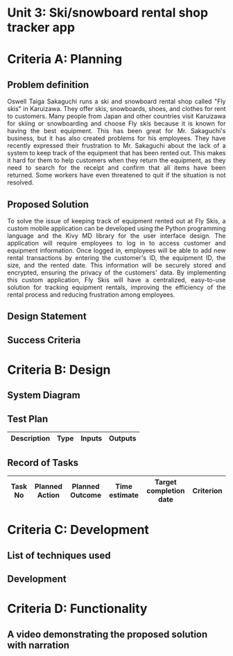 # Unit 3: Ski/snowboard rental shop tracker app

# Criteria A: Planning

## Problem definition
<p align="justify">
Oswell Taiga Sakaguchi runs a ski and snowboard rental shop called "Fly skis" in Karuizawa. They offer skis, snowboards, shoes, and clothes for rent to customers. Many people from Japan and other countries visit Karuizawa for skiing or snowboarding and choose Fly skis because it is known for having the best equipment. This has been great for Mr. Sakaguchi's business, but it has also created problems for his employees. They have recently expressed their frustration to Mr. Sakaguchi about the lack of a system to keep track of the equipment that has been rented out. This makes it hard for them to help customers when they return the equipment, as they need to search for the receipt and confirm that all items have been returned. Some workers have even threatened to quit if the situation is not resolved.
</p>

## Proposed Solution
<p align="justify">
To solve the issue of keeping track of equipment rented out at Fly Skis, a custom mobile application can be developed using the Python programming language and the Kivy MD library for the user interface design. The application will require employees to log in to access customer and equipment information. Once logged in, employees will be able to add new rental transactions by entering the customer's ID, the equipment ID, the size, and the rented date. This information will be securely stored and encrypted, ensuring the privacy of the customers' data. By implementing this custom application, Fly Skis will have a centralized, easy-to-use solution for tracking equipment rentals, improving the efficiency of the rental process and reducing frustration among employees.
</p>  

## Design Statement


## Success Criteria

# Criteria B: Design

## System Diagram


## Test Plan
| Description | Type | Inputs | Outputs | 
| ----------- | ---- | ------ | ------- |

## Record of Tasks
| Task No | Planned Action                                                | Planned Outcome                                                                                                 | Time estimate | Target completion date | Criterion |
|---------|---------------------------------------------------------------|-----------------------------------------------------------------------------------------------------------------|---------------|------------------------|-----------|

# Criteria C: Development

## List of techniques used

## Development


# Criteria D: Functionality
## A video demonstrating the proposed solution with narration

